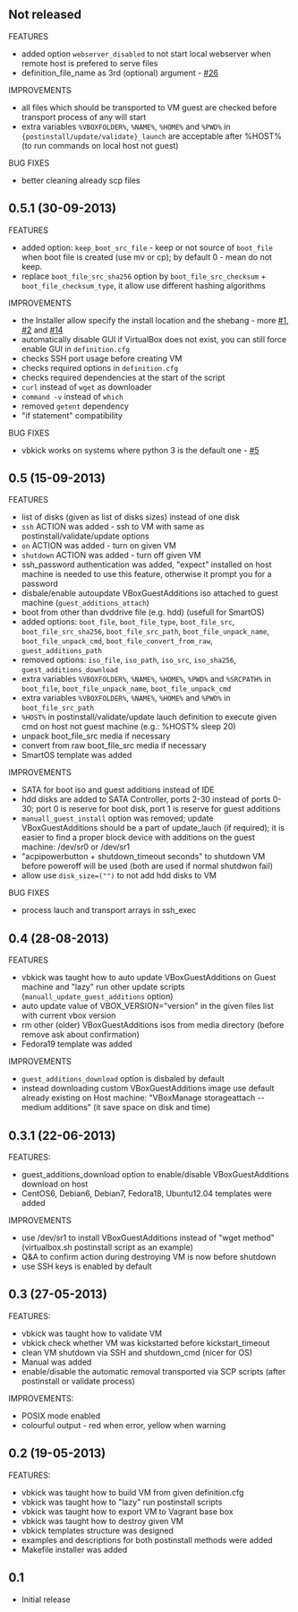 ## Not released

FEATURES
 - added option ```webserver_disabled``` to not start local webserver when remote host is prefered to serve files
 - definition_file_name as 3rd (optional) argument - [#26](../../issues/26)

IMPROVEMENTS
 - all files which should be transported to VM guest are checked before transport process of any will start
 - extra variables ```%VBOXFOLDER%```, ```%NAME%```, ```%HOME%``` and ```%PWD%``` in ```{postinstall/update/validate}_launch``` are acceptable after %HOST% (to run commands on local host not guest)

BUG FIXES
 - better cleaning already scp files

## 0.5.1 (30-09-2013)

FEATURES
 - added option: ```keep_boot_src_file``` - keep or not source of ```boot_file``` when boot file is created (use mv or cp); by default 0 - mean do not keep.
 - replace ```boot_file_src_sha256``` option by ```boot_file_src_checksum``` + ```boot_file_checksum_type```, it allow use different hashing algorithms

IMPROVEMENTS
 - the Installer allow specify the install location and the shebang - more [#1](../../issues/1), [#2](../../issues/2) and [#14](../../issues/14)
 - automatically disable GUI if VirtualBox does not exist, you can still force enable GUI in ```definition.cfg```
 - checks SSH port usage before creating VM
 - checks required options in ```definition.cfg```
 - checks required dependencies at the start of the script
 - ```curl``` instead of ```wget``` as downloader
 - ```command -v``` instead of ```which```
 - removed ```getent``` dependency
 - "if statement" compatibility

BUG FIXES
 - vbkick works on systems where python 3 is the default one - [#5](../../issues/5)

## 0.5 (15-09-2013)

FEATURES
 - list of disks (given as list of disks sizes) instead of one disk
 - ```ssh``` ACTION was added - ssh to VM with same as postinstall/validate/update options
 - ```on``` ACTION was added - turn on given VM
 - ```shutdown``` ACTION was added - turn off given VM
 - ssh_password authentication was added, "expect" installed on host machine is needed to use this feature, otherwise it prompt you for a password
 - disbale/enable autoupdate VBoxGuestAdditions iso attached to guest machine (```guest_additions_attach```)
 - boot from other than dvddrive file (e.g. hdd) (usefull for SmartOS)
 - added options: ```boot_file```, ```boot_file_type```, ```boot_file_src```, ```boot_file_src_sha256```, ```boot_file_src_path```, ```boot_file_unpack_name```, ```boot_file_unpack_cmd```, ```boot_file_convert_from_raw```, ```guest_additions_path```
 - removed options: ```iso_file```, ```iso_path```, ```iso_src```, ```iso_sha256```, ```guest_additions_download```
 - extra variables ```%VBOXFOLDER%```, ```%NAME%```, ```%HOME%```, ```%PWD%``` and ```%SRCPATH%``` in ```boot_file```, ```boot_file_unpack_name```, ```boot_file_unpack_cmd```
 - extra variables ```%VBOXFOLDER%```, ```%NAME%```, ```%HOME%``` and ```%PWD%``` in ```boot_file_src_path```
 - ```%HOST%``` in postinstall/validate/update lauch definition to execute given cmd on host not guest machine (e.g.: %HOST% sleep 20)
 - unpack boot_file_src media if necessary
 - convert from raw boot_file_src media if necessary
 - SmartOS template was added

IMPROVEMENTS
 - SATA for boot iso and guest additions instead of IDE
 - hdd disks are added to SATA Controller, ports 2-30 instead of ports 0-30; port 0 is reserve for boot disk, port 1 is reserve for guest additions
 - ```manuall_guest_install``` option was removed; update VBoxGuestAdditions should be a part of update_lauch (if required); it is easier to find a proper block device with additions on the guest machine: /dev/sr0 or /dev/sr1
 - "acpipowerbutton + shutdown_timeout seconds" to shutdown VM before poweroff will be used (both are used if normal shutdwon fail)
 - allow use ```disk_size=("")``` to not add hdd disks to VM

BUG FIXES
 - process lauch and transport arrays in ssh_exec

## 0.4 (28-08-2013)

FEATURES
 - vbkick was taught how to auto update VBoxGuestAdditions on Guest machine and "lazy" run other update scripts (```manuall_update_guest_additions``` option)
 - auto update value of VBOX_VERSION="version" in the given files list with current vbox version
 - rm other (older) VBoxGuestAdditions isos from media directory (before remove ask about confirmation)
 - Fedora19 template was added

IMPROVEMENTS
 - ```guest_additions_download``` option is disbaled by default
 - instead downloading custom VBoxGuestAdditions image use default already existing on Host machine: "VBoxManage storageattach --medium additions" (it save space on disk and time)

## 0.3.1 (22-06-2013)

FEATURES:
 - guest_additions_download option to enable/disable VBoxGuestAdditions download on host
 - CentOS6, Debian6, Debian7, Fedora18, Ubuntu12.04 templates were added

IMPROVEMENTS
 - use /dev/sr1 to install VBoxGuestAdditions instead of "wget method" (virtualbox.sh postinstall script as an example)
 - Q&A to confirm action during destroying VM is now before shutdown
 - use SSH keys is enabled by default

## 0.3 (27-05-2013)

FEATURES:
 - vbkick was taught how to validate VM
 - vbkick check whether VM was kickstarted before kickstart_timeout
 - clean VM shutdown via SSH and shutdown_cmd (nicer for OS)
 - Manual was added
 - enable/disable the automatic removal transported via SCP scripts (after postinstall or validate process)

IMPROVEMENTS:
 - POSIX mode enabled
 - colourful output - red when error, yellow when warning

## 0.2 (19-05-2013)

FEATURES:
 - vbkick was taught how to build VM from given definition.cfg
 - vbkick was taught how to "lazy" run postinstall scripts
 - vbkick was taught how to export VM to Vagrant base box
 - vbkick was taught how to destroy given VM
 - vbkick templates structure was designed
 - examples and descriptions for both postinstall methods were added
 - Makefile installer was added

## 0.1 
 - Initial release
